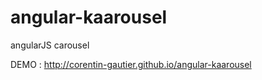 angular-kaarousel
=================

angularJS carousel


DEMO : http://corentin-gautier.github.io/angular-kaarousel
